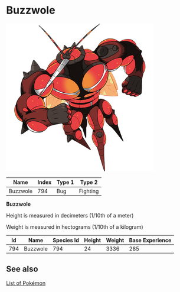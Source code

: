 # Buzzwole


![Buzzwole](images/794.png)

| **Name** | **Index** | **Type 1** | **Type 2** |
|----|----|----|----|
| Buzzwole | 794 | Bug | Fighting  |

**Buzzwole** 


Height is measured in decimeters (1/10th of a meter)

Weight is measured in hectograms (1/10th of a kilogram)

| **Id** | **Name** | **Species Id** | **Height** | **Weight** | **Base Experience** |
|--------|----------|----------------|------------|------------|---------------------|
| 794 | Buzzwole | 794 | 24 | 3336 | 285 |


## See also

[List of Pokémon](../pokemon.md)
